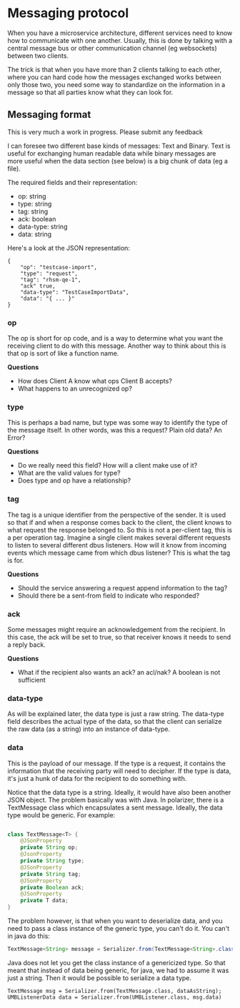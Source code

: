 # Messaging protocol

When you have a microservice architecture, different services need to know how to communicate with 
one another.  Usually, this is done by talking with a central message bus or other communication
channel (eg websockets) between two clients.

The trick is that when you have more than 2 clients talking to each other, where you can hard code
how the messages exchanged works between only those two, you need some way to standardize on the
information in a message so that all parties know what they can look for.

## Messaging format

This is very much a work in progress.  Please submit any feedback

I can foresee two different base kinds of messages: Text and Binary.  Text is useful for exchanging
human readable data while binary messages are more useful when the data section (see below) is a 
big chunk of data (eg a file).

The required fields and their representation:

- op: string
- type: string
- tag: string
- ack: boolean
- data-type: string
- data: string


Here's a look at the JSON representation:

```
{
    "op": "testcase-import",
    "type": "request",
    "tag": "rhsm-qe-1",
    "ack" true,
    "data-type": "TestCaseImportData",
    "data": "{ ... }"
}
```

### op

The op is short for op code, and is a way to determine what you want the receiving client to do with
this message.  Another way to think about this is that op is sort of like a function name.

**Questions**

- How does Client A know what ops Client B accepts?
- What happens to an unrecognized op?

### type

This is perhaps a bad name, but type was some way to identify the type of the message itself.  In 
other words, was this a request?  Plain old data?  An Error?

**Questions**

- Do we really need this field?  How will a client make use of it?
- What are the valid values for type?
- Does type and op have a relationship?

### tag

The tag is a unique identifier from the perspective of the sender.  It is used so that if and when
a response comes back to the client, the client knows to what request the response belonged to. So
this is not a per-client tag, this is a per operation tag.  Imagine a single client makes several 
different requests to listen to several different dbus listeners.  How will it know from incoming
events which message came from which dbus listener?  This is what the tag is for.

**Questions**

- Should the service answering a request append information to the tag?
- Should there be a sent-from field to indicate who responded?

### ack

Some messages might require an acknowledgement from the recipient.  In this case, the ack will be 
set to true, so that receiver knows it needs to send a reply back.

**Questions**

- What if the recipient also wants an ack?  an acl/nak?  A boolean is not sufficient

### data-type

As will be explained later, the data type is just a raw string.  The data-type field describes the
actual type of the data, so that the client can serialize the raw data (as a string) into an 
instance of data-type.

### data

This is the payload of our message.  If the type is a request, it contains the information that the
receiving party will need to decipher.  If the type is data, it's just a hunk of data for the 
recipient to do something with.

Notice that the data type is a string.  Ideally, it would have also been another JSON object.  The
problem basically was with Java.  In polarizer, there is a TextMessage class which encapsulates 
a sent message.  Ideally, the data type would be generic.  For example:

```java

class TextMessage<T> {
    @JSonProperty
    private String op;
    @JsonProperty
    private String type;
    @JSonProperty
    private String tag;
    @JSonProperty
    private Boolean ack;
    @JSonProperty
    private T data;
}
```

The problem however, is that when you want to deserialize data, and you need to pass a class instance
of the generic type, you can't do it.  You can't in java do this:


```java
TextMessage<String> message = Serializer.from(TextMessage<String>.class, dataAsString);
```

Java does not let you get the class instance of a genericized type.  So that meant that instead of data
being generic, for java, we had to assume it was just a string.  Then it would be possible to serialize
a data type.

```
TextMessage msg = Serializer.from(TextMessage.class, dataAsString);
UMBListenerData data = Serializer.from(UMBListener.class, msg.data)
```